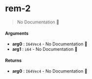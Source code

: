# rem\-2

> No Documentation 🚧

#### Arguments

- **arg0** : `I64Vec4` \- No Documentation 🚧
- **arg1** : `i64` \- No Documentation 🚧

#### Returns

- **arg0** : `I64Vec4` \- No Documentation 🚧